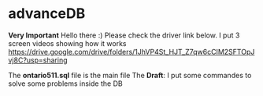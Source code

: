 # advanceDB
**Very Important**
Hello there :) Please check the driver link below. I put 3 screen videos showing how it works
https://drive.google.com/drive/folders/1JhVP4St_HJT_Z7qw6cCIM2SFTOpJvj8C?usp=sharing


The **ontario511.sql** file is the main file
The **Draft**: I put some commandes to solve some problems inside the DB

